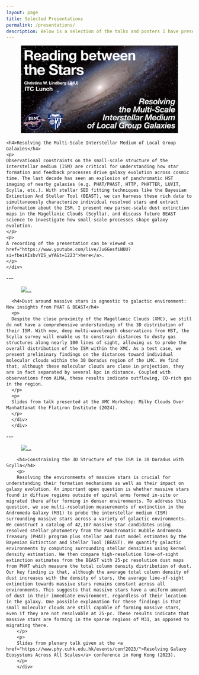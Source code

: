 ```yaml
---
layout: page
title: Selected Presentations
permalink: /presentations/
description: Below is a selection of the talks and posters I have presented at conferences, workshops, and seminars. The full PDF for each presentation can be accessed by clicking on the corresponding image.
---
```




<div class="container">
  <!-- Stack the columns on mobile by making one full-width and the other half-width -->
  <div class="row">
    <div class="col-6 col-md-4">
      <figure class="figure">
        <a href="https://speakerdeck.com/christinawlindberg/itc-lunch-resolving-the-multi-scale-interstellar-medium-in-local-group-galaxies">
          <img src="../assets/img/itc_lunch.png" class="figure-img img-fluid rounded z-depth-1" alt="...">
        </a>
      </figure>
    </div>
    <div class="col-md-8">

    <h4>Resolving the Multi-Scale Interstellar Medium of Local Group Galaxies</h4>
    <p>
    Observational constraints on the small-scale structure of the interstellar medium (ISM) are critical for understanding how star formation and feedback processes drive galaxy evolution across cosmic time. The last decade has seen an explosion of panchromatic HST imaging of nearby galaxies (e.g. PHAT/PHAST, HTTP, PHATTER, LUVIT, Scylla, etc.). With stellar SED fitting techniques like the Bayesian Extinction And Stellar Tool (BEAST), we can harness these rich data to simultaneously characterize individual resolved stars and extract information about the ISM. I present new parsec-scale dust extinction maps in the Magellanic Clouds (Scylla), and discuss future BEAST science to investigate how small-scale processes shape galaxy evolution.
    </p>
    <p>
    A recording of the presentation can be viewed <a href="https://www.youtube.com/live/Ju6GesfiNUU?si=fbeiKIsbvYIS_wYA&t=1223">here</a>.
    </p>
    </div>
  </div>
</div>
---

<div class="container">
    <!-- Stack the columns on mobile by making one full-width and the other half-width -->
    <div class="row">
      <div class="col-6 col-md-4">
        <figure class="figure">
          <a href="https://speakerdeck.com/christinawlindberg/beast-953b94d6-eb3a-4f70-8514-2806e5af9cef">
            <img src="../assets/img/resolving_galaxies.png" class="figure-img img-fluid rounded z-depth-1" alt="...">
          </a>
        </figure>
      </div>
      <div class="col-md-8">

      <h4>Dust around massive stars is agnostic to galactic environment: New insights from PHAT & BEAST</h4>
      <p>
      Despite the close proximity of the Magellanic Clouds (XMC), we still do not have a comprehensive understanding of the 3D distribution of their ISM. With new, deep multi-wavelength observations from HST, the Scylla survey will enable us to constrain distances to dusty gas structures along nearly 100 lines of sight, allowing us to probe the overall distribution of the ISM within the XMC. As a test case, we present preliminary findings on the distances toward individual molecular clouds within the 30 Doradus region of the LMC. We find that, although these molecular clouds are close in projection, they are in fact separated by several kpc in distance. Coupled with observations from ALMA, these results indicate outflowing, CO-rich gas in the region.
      </p>
      <p>
      Slides from talk presented at the XMC Workshop: Milky Clouds Over Manhattanat the Flatiron Institute (2024). 
      </p>
      </div>
      </div>
</div>
---

<div class="container">
      <!-- Stack the columns on mobile by making one full-width and the other half-width -->
      <div class="row">
        <div class="col-6 col-md-4">
          <figure class="figure">
            <a href="https://speakerdeck.com/christinawlindberg/cca-xmc-workshop-constraining-the-3d-structure-of-the-xmc-with-scylla">
              <img src="../assets/img/xmc.png" class="figure-img img-fluid rounded z-depth-1" alt="...">
            </a>
          </figure>
        </div>
        <div class="col-md-8">

        <h4>Constraining the 3D Structure of the ISM in 30 Doradus with Scylla</h4>
        <p>
        Resolving the environments of massive stars is crucial for understanding their formation mechanisms as well as their impact on galaxy evolution. An important open question is whether massive stars found in diffuse regions outside of spiral arms formed in-situ or migrated there after forming in denser environments. To address this question, we use multi-resolution measurements of extinction in the Andromeda Galaxy (M31) to probe the interstellar medium (ISM) surrounding massive stars across a variety of galactic environments. We construct a catalog of 42,107 massive star candidates using resolved stellar photometry from the Panchromatic Hubble Andromeda Treasury (PHAT) program plus stellar and dust model estimates by the Bayesian Extinction and Stellar Tool (BEAST). We quantify galactic environments by computing surrounding stellar densities using kernel density estimation. We then compare high-resolution line-of-sight extinction estimates from the BEAST with 25-pc resolution dust maps from PHAT which measure the total column density distribution of dust. Our key finding is that, although the average total column density of dust increases with the density of stars, the average line-of-sight extinction towards massive stars remains constant across all environments. This suggests that massive stars have a uniform amount of dust in their immediate environment, regardless of their location in the galaxy. One possible explanation for these findings is that small molecular clouds are still capable of forming massive stars, even if they are not resolvable at 25-pc. These results indicate that massive stars are forming in the sparse regions of M31, as opposed to migrating there.
        </p>
        <p>
        Slides from plenary talk given at the <a href="https://www.phy.cuhk.edu.hk/events/conf2023/">Resolving Galaxy Ecosystems Across All Scales</a> conference in Hong Kong (2023).
        </p>
        </div>
  </div>
</div>
